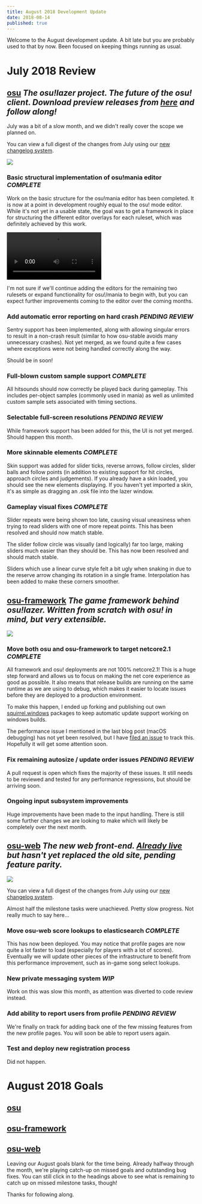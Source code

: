 ```yaml
---
title: August 2018 Development Update
date: 2018-08-14
published: true
---
```


Welcome to the August development update. A bit late but you are probably used to that by now. Been focused on keeping things running as usual.

# July 2018 Review

## [osu](https://github.com/ppy/osu) *The osu!lazer project. The future of the osu! client. Download preview releases from [here](https://github.com/ppy/osu/releases) and follow along!*

July was a bit of a slow month, and we didn't really cover the scope we planned on. 

You can view a full digest of the changes from July using our [new changelog system](https://osu.ppy.sh/home/changelog/?stream=lazer&from=2018.701.0&to=2018.801.0).

![](https://puu.sh/B8x5k/dc5a6db5e9.png)

### Basic structural implementation of osu!mania editor *COMPLETE*

Work on the basic structure for the osu!mania editor has been completed. It is now at a point in development roughly equal to the osu! mode editor. While it's not yet in a usable state, the goal was to get a framework in place for structuring the different editor overlays for each ruleset, which was definitely achieved by this work.

<video width="50%" controls autoplay loop src="https://puu.sh/BdOeb/8dd164f81a.mp4"></video>

I'm not sure if we'll continue adding the editors for the remaining two rulesets or expand functionality for osu!/mania to begin with, but you can expect further improvements coming to the editor over the coming months.

### Add automatic error reporting on hard crash *PENDING REVIEW*

Sentry support has been implemented, along with allowing singular errors to result in a non-crash result (similar to how osu-stable avoids many unnecessary crashes). Not yet merged, as we found quite a few cases where exceptions were not being handled correctly along the way.

Should be in soon!

### Full-blown custom sample support *COMPLETE*

All hitsounds should now correctly be played back during gameplay. This includes per-object samples (commonly used in mania) as well as unlimited custom sample sets associated with timing sections.

### Selectable full-screen resolutions *PENDING REVIEW*

While framework support has been added for this, the UI is not yet merged. Should happen this month.

### More skinnable elements *COMPLETE*

Skin support was added for slider ticks, reverse arrows, follow circles, slider balls and follow points (in addition to existing support for hit circles, approach circles and judgements). If you already have a skin loaded, you should see the new elements displaying. If you haven't yet imported a skin, it's as simple as dragging an .osk file into the lazer window.

### Gameplay visual fixes *COMPLETE*

Slider repeats were being shown too late, causing visual uneasiness when trying to read sliders with one of more repeat points. This has been resolved and should now match stable.

The slider follow circle was visually (and logically) far too large, making sliders much easier than they should be. This has now been resolved and should match stable.

Sliders which use a linear curve style felt a bit ugly when snaking in due to the reserve arrow changing its rotation in a single frame. Interpolation has been added to make these corners smoother.

## [osu-framework](https://github.com/ppy/osu-framework) *The game framework behind osu!lazer. Written from scratch with osu! in mind, but very extensible.*

![](https://puu.sh/B8x90/25671ca3ba.png)

### Move both osu and osu-framework to target netcore2.1 *COMPLETE*

All framework and osu! deployments are not 100% netcore2.1! This is a huge step forward and allows us to focus on making the net core experience as good as possible. It also means that release builds are running on the same runtime as we are using to debug, which makes it easier to locate issues before they are deployed to a production environment.

To make this happen, I ended up forking and publishing out own [squirrel.windows](https://www.nuget.org/packages/ppy.squirrel.windows/) packages to keep automatic update support working on windows builds.

The performance issue I mentioned in the last blog post (macOS debugging) has not yet been resolved, but I have [filed an issue](https://github.com/dotnet/coreclr/issues/18705) to track this. Hopefully it will get some attention soon.

### Fix remaining autosize / update order issues *PENDING REVIEW*

A pull request is open which fixes the majority of these issues. It still needs to be reviewed and tested for any performance regressions, but should be arriving soon.

### Ongoing input subsystem improvements

Huge improvements have been made to the input handling. There is still some further changes we are looking to make which will likely be completely over the next month.

## [osu-web](https://github.com/ppy/osu-web) *The new web front-end. [Already live](https://osu.ppy.sh/home) but hasn't yet replaced the old site, pending feature parity.*

![](https://puu.sh/B8xm7/3efcc0e1d5.png)

You can view a full digest of the changes from July using our [new changelog system](https://osu.ppy.sh/home/changelog/?stream=web&from=2018.701.0&to=2018.801.0).

Almost half the milestone tasks were unachieved. Pretty slow progress. Not really much to say here...

### Move osu-web score lookups to elasticsearch *COMPLETE*

This has now been deployed. You may notice that profile pages are now quite a lot faster to load (especially for players with a lot of scores). Eventually we will update other pieces of the infrastructure to benefit from this performance improvement, such as in-game song select lookups.

### New private messaging system *WIP*

Work on this was slow this month, as attention was diverted to code review instead.

### Add ability to report users from profile *PENDING REVIEW*

We're finally on track for adding back one of the few missing features from the new profile pages. You will soon be able to report users again.

### Test and deploy new registration process

Did not happen.

# August 2018 Goals

## [osu](https://github.com/ppy/osu/milestone/38)

## [osu-framework](https://github.com/ppy/osu-framework/milestone/15)

## [osu-web](https://github.com/ppy/osu-web/milestone/15)

Leaving our August goals blank for the time being. Already halfway through the month, we're playing catch-up on missed goals and outstanding bug fixes. You can still click in to the headings above to see what is remaining to catch up on missed milestone tasks, though!

Thanks for following along.
